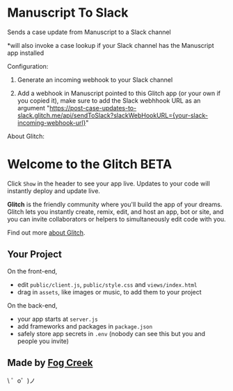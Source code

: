 Manuscript To Slack
=========================

Sends a case update from Manuscript to a Slack channel

*will also invoke a case lookup if your Slack channel has the Manuscript app installed

Configuration:

1. Generate an incoming webhook to your Slack channel

5. Add a webhook in Manuscript pointed to this Glitch app (or your own if you copied it), make sure to add the Slack webhhook URL as an argument "https://post-case-updates-to-slack.glitch.me/api/sendToSlack?slackWebHookURL={your-slack-incoming-webhook-url}"

About Glitch:

Welcome to the Glitch BETA
=========================

Click `Show` in the header to see your app live. Updates to your code will instantly deploy and update live.

**Glitch** is the friendly community where you'll build the app of your dreams. Glitch lets you instantly create, remix, edit, and host an app, bot or site, and you can invite collaborators or helpers to simultaneously edit code with you.

Find out more [about Glitch](https://glitch.com/about).


Your Project
------------

On the front-end,
- edit `public/client.js`, `public/style.css` and `views/index.html`
- drag in `assets`, like images or music, to add them to your project

On the back-end,
- your app starts at `server.js`
- add frameworks and packages in `package.json`
- safely store app secrets in `.env` (nobody can see this but you and people you invite)


Made by [Fog Creek](https://fogcreek.com/)
-------------------

\ ゜o゜)ノ
